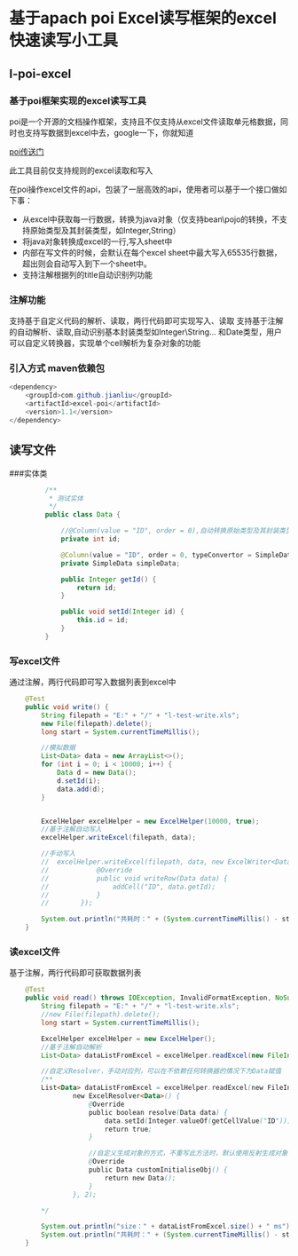 基于apach poi Excel读写框架的excel快速读写小工具
===
## l-poi-excel
### 基于poi框架实现的excel读写工具
poi是一个开源的文档操作框架，支持且不仅支持从excel文件读取单元格数据，同时也支持写数据到excel中去，google一下，你就知道

[poi传送门](https://github.com/apache/poi)

此工具目前仅支持规则的excel读取和写入

在poi操作excel文件的api，包装了一层高效的api，使用者可以基于一个接口做如下事：
* 从excel中获取每一行数据，转换为java对象（仅支持bean\pojo的转换，不支持原始类型及其封装类型，如Integer,String）
* 将java对象转换成excel的一行,写入sheet中
* 内部在写文件的时候，会默认在每个excel sheet中最大写入65535行数据，超出则会自动写入到下一个sheet中。
* 支持注解根据列的title自动识别列功能

### 注解功能
支持基于自定义代码的解析、读取，两行代码即可实现写入、读取
支持基于注解的自动解析、读取,自动识别基本封装类型如Integer\String\... 和Date类型，用户可以自定义转换器，实现单个cell解析为复杂对象的功能  

### 引入方式 maven依赖包
```java
<dependency>
    <groupId>com.github.jianliu</groupId>
    <artifactId>excel-poi</artifactId>
    <version>1.1</version>
</dependency>
```

## 读写文件
###实体类

```java
         /**
          * 测试实体
          */
         public class Data {

             //@Column(value = "ID", order = 0),自动转换原始类型及其封装类型、Date类型
             private int id;

             @Column(value = "ID", order = 0, typeConvertor = SimpleDataConvertor.class) //复杂对象自定义转换器,框架会自动生成器转换器实例
             private SimpleData simpleData;

             public Integer getId() {
                 return id;
             }

             public void setId(Integer id) {
                 this.id = id;
             }
         }
```


### 写excel文件

通过注解，两行代码即可写入数据列表到excel中

```java
    @Test
    public void write() {
        String filepath = "E:" + "/" + "l-test-write.xls";
        new File(filepath).delete();
        long start = System.currentTimeMillis();

        //模拟数据
        List<Data> data = new ArrayList<>();
        for (int i = 0; i < 10000; i++) {
            Data d = new Data();
            d.setId(i);
            data.add(d);
        }


        ExcelHelper excelHelper = new ExcelHelper(10000, true);
        //基于注解自动写入
        excelHelper.writeExcel(filepath, data);

        //手动写入
        //  excelHelper.writeExcel(filepath, data, new ExcelWriter<Data>() {
        //            @Override
        //            public void writeRow(Data data) {
        //                addCell("ID", data.getId);
        //            }
        //        });

        System.out.println("共耗时：" + (System.currentTimeMillis() - start) + " ms");
    }
```

### 读excel文件

基于注解，两行代码即可获取数据列表

```java
    @Test
    public void read() throws IOException, InvalidFormatException, NoSuchFieldException, IllegalAccessException {
        String filepath = "E:" + "/" + "l-test-write.xls";
        //new File(filepath).delete();
        long start = System.currentTimeMillis();

        ExcelHelper excelHelper = new ExcelHelper();
        //基于注解自动解析
        List<Data> dataListFromExcel = excelHelper.readExcel(new FileInputStream(filepath), Data.class, 0);

        //自定义Resolver，手动对应列，可以在不依赖任何转换器的情况下为Data赋值
        /**
        List<Data> dataListFromExcel = excelHelper.readExcel(new FileInputStream(filepath), Data.class,
                new ExcelResolver<Data>() {
                    @Override
                    public boolean resolve(Data data) {
                        data.setId(Integer.valueOf(getCellValue("ID")));
                        return true;
                    }

                    //自定义生成对象的方式，不重写此方法时，默认使用反射生成对象
                    @Override
                    public Data customInitialiseObj() {
                        return new Data();
                    }
                }, 2);

        */

        System.out.println("size：" + dataListFromExcel.size() + " ms");
        System.out.println("共耗时：" + (System.currentTimeMillis() - start) + " ms");
    }
```
